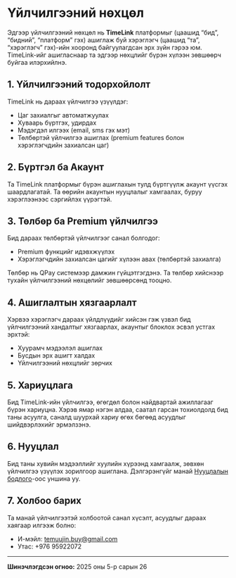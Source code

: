 # Үйлчилгээний нөхцөл

Эдгээр үйлчилгээний нөхцөл нь **TimeLink** платформыг (цаашид “бид”, “бидний”, “платформ” гэх) ашиглаж буй хэрэглэгч (цаашид “та”, “хэрэглэгч” гэх)-ийн хооронд байгуулагдсан эрх зүйн гэрээ юм. TimeLink-ийг ашигласнаар та эдгээр нөхцлийг бүрэн хүлээн зөвшөөрч буйгаа илэрхийлнэ.

## 1. Үйлчилгээний тодорхойлолт

TimeLink нь дараах үйлчилгээ үзүүлдэг:

- Цаг захиалгыг автоматжуулах
- Хуваарь бүртгэх, удирдах
- Мэдэгдэл илгээх (email, sms гэх мэт)
- Төлбөртэй үйлчилгээ ашиглах (premium features болон хэрэглэгчдийн захиалсан цаг)

## 2. Бүртгэл ба Акаунт

Та TimeLink платформыг бүрэн ашиглахын тулд бүртгүүлж акаунт үүсгэх шаардлагатай. Та өөрийн акаунтын нууцлалыг хамгаалах, буруу хэрэглээнээс сэргийлэх үүрэгтэй.

## 3. Төлбөр ба Premium үйлчилгээ

Бид дараах төлбөртэй үйлчилгээг санал болгодог:

- Premium функцийг идэвхжүүлэх
- Хэрэглэгчдийн захиалсан цагийг хүлээн авах (төлбөртэй захиалга)

Төлбөр нь QPay системээр дамжин гүйцэтгэгдэнэ. Та төлбөр хийснээр тухайн үйлчилгээний нөхцөлийг зөвшөөрсөнд тооцно.

## 4. Ашиглалтын хязгаарлалт

Хэрвээ хэрэглэгч дараах үйлдлүүдийг хийсэн гэж үзвэл бид үйлчилгээний хандалтыг хязгаарлах, акаунтыг блоклох эсвэл устгах эрхтэй:

- Хуурамч мэдээлэл ашиглах
- Бусдын эрх ашигт халдах
- Үйлчилгээний нөхцлийг зөрчих

## 5. Хариуцлага

Бид TimeLink-ийн үйлчилгээ, өгөгдөл болон найдвартай ажиллагааг бүрэн хариуцна. Хэрэв ямар нэгэн алдаа, саатал гарсан тохиолдолд бид таны асуулга, саналд шуурхай хариу өгөх бөгөөд асуудлыг шийдвэрлэхийг эрмэлзэнэ.

## 6. Нууцлал

Бид таны хувийн мэдээллийг хуулийн хүрээнд хамгаалж, зөвхөн үйлчилгээ үзүүлэх зорилгоор ашиглана. Дэлгэрэнгүйг манай [Нууцлалын бодлого](https://timelink.mn/privacy)-оос уншина уу.

## 7. Холбоо барих

Та манай үйлчилгээтэй холбоотой санал хүсэлт, асуудлыг дараах хаягаар илгээж болно:

- И-мэйл: [temuujin.buy@gmail.com](mailto:temuujin.buy@gmail.com)
- Утас: +976 95922072

---

**Шинэчлэгдсэн огноо:** 2025 оны 5-р сарын 26
